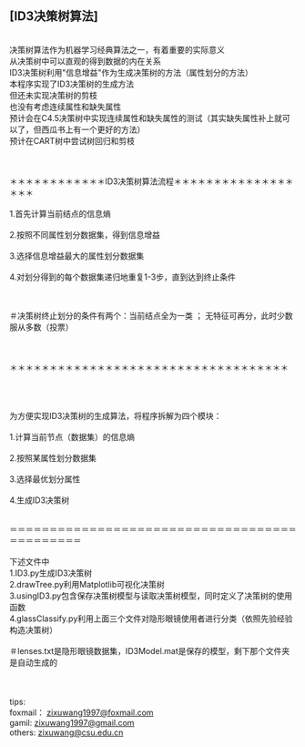 [ID3决策树算法]
-----
<br>
 决策树算法作为机器学习经典算法之一，有着重要的实际意义<br>
 从决策树中可以直观的得到数据的内在关系<br>
 ID3决策树利用"信息增益"作为生成决策树的方法（属性划分的方法）<br>
 本程序实现了ID3决策树的生成方法<br>
 但还未实现决策树的剪枝<br>
 也没有考虑连续属性和缺失属性<br>
 预计会在C4.5决策树中实现连续属性和缺失属性的测试（其实缺失属性补上就可以了，但西瓜书上有一个更好的方法）<br>
 预计在CART树中尝试树回归和剪枝<br>
<br><br><br>
＊＊＊＊＊＊＊＊＊＊＊＊ID3决策树算法流程＊＊＊＊＊＊＊＊＊＊＊＊＊＊＊＊＊＊<br><br>
  1.首先计算当前结点的信息熵<br><br>
  2.按照不同属性划分数据集，得到信息增益<br><br>
  3.选择信息增益最大的属性划分数据集<br><br>
  4.对划分得到的每个数据集递归地重复1-3步，直到达到终止条件<br><br><br>

  ＃决策树终止划分的条件有两个：当前结点全为一类 ； 无特征可再分，此时少数服从多数（投票）<br><br><br><br>
＊＊＊＊＊＊＊＊＊＊＊＊＊＊＊＊＊＊＊＊＊＊＊＊＊＊＊＊＊＊＊＊＊＊＊<br><br><br><br>

  为方便实现ID3决策树的生成算法，将程序拆解为四个模块：<br><br>
  1.计算当前节点（数据集）的信息熵<br><br>
  2.按照某属性划分数据集<br><br>
  3.选择最优划分属性<br><br>
  4.生成ID3决策树<br><br>

＝＝＝＝＝＝＝＝＝＝＝＝＝＝＝＝＝＝＝＝＝＝＝＝＝＝＝＝＝＝＝＝＝＝＝＝＝＝＝＝＝＝＝＝＝<br><br>
下述文件中<br>
1.ID3.py生成ID3决策树<br>
2.drawTree.py利用Matplotlib可视化决策树<br>
3.usingID3.py包含保存决策树模型与读取决策树模型，同时定义了决策树的使用函数<br>
4.glassClassify.py利用上面三个文件对隐形眼镜使用者进行分类（依照先验经验构造决策树）<br><br>
＃lenses.txt是隐形眼镜数据集，ID3Model.mat是保存的模型，剩下那个文件夹是自动生成的<br>
<br>
<br>
<br>
tips:<br>
foxmail：  zixuwang1997@foxmail.com<br>
gamil:     zixuwang1997@gmail.com<br>
others:    zixuwang@csu.edu.cn<br>
